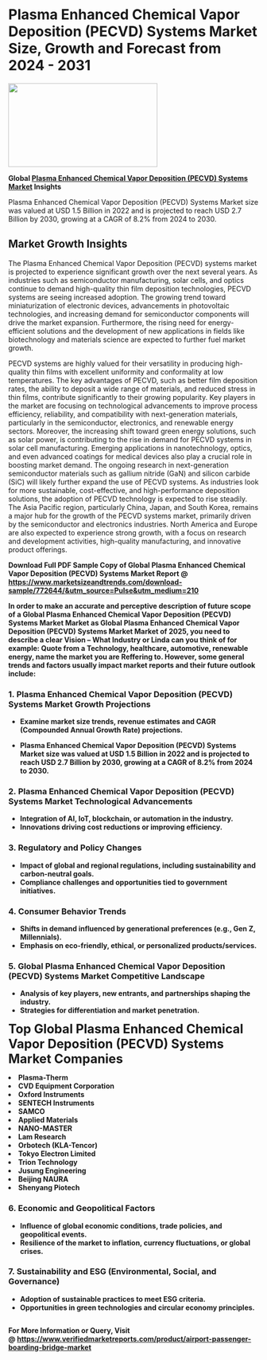 <H1>Plasma Enhanced Chemical Vapor Deposition (PECVD) Systems Market Size, Growth and Forecast from 2024 - 2031</H1><img class="aligncenter size-medium wp-image-584254" src="https://thirdeyenews.in/wp-content/uploads/2024/09/Global-Market-Research-300x168.jpeg" alt="" width="300" height="168" /><p><strong>Global&nbsp;<a href="https://www.marketsizeandtrends.com/download-sample/772644/&amp;utm_source=Pulse&amp;utm_medium=210">Plasma Enhanced Chemical Vapor Deposition (PECVD) Systems Market</a> Insights</strong></p><p>Plasma Enhanced Chemical Vapor Deposition (PECVD) Systems Market size was valued at USD 1.5 Billion in 2022 and is projected to reach USD 2.7 Billion by 2030, growing at a CAGR of 8.2% from 2024 to 2030.</p><p><h2>Market Growth Insights</h2> <p>The Plasma Enhanced Chemical Vapor Deposition (PECVD) systems market is projected to experience significant growth over the next several years. As industries such as semiconductor manufacturing, solar cells, and optics continue to demand high-quality thin film deposition technologies, PECVD systems are seeing increased adoption. The growing trend toward miniaturization of electronic devices, advancements in photovoltaic technologies, and increasing demand for semiconductor components will drive the market expansion. Furthermore, the rising need for energy-efficient solutions and the development of new applications in fields like biotechnology and materials science are expected to further fuel market growth.</p> <p><strong></strong></p> <p>PECVD systems are highly valued for their versatility in producing high-quality thin films with excellent uniformity and conformality at low temperatures. The key advantages of PECVD, such as better film deposition rates, the ability to deposit a wide range of materials, and reduced stress in thin films, contribute significantly to their growing popularity. Key players in the market are focusing on technological advancements to improve process efficiency, reliability, and compatibility with next-generation materials, particularly in the semiconductor, electronics, and renewable energy sectors. Moreover, the increasing shift toward green energy solutions, such as solar power, is contributing to the rise in demand for PECVD systems in solar cell manufacturing. Emerging applications in nanotechnology, optics, and even advanced coatings for medical devices also play a crucial role in boosting market demand. The ongoing research in next-generation semiconductor materials such as gallium nitride (GaN) and silicon carbide (SiC) will likely further expand the use of PECVD systems. As industries look for more sustainable, cost-effective, and high-performance deposition solutions, the adoption of PECVD technology is expected to rise steadily. The Asia Pacific region, particularly China, Japan, and South Korea, remains a major hub for the growth of the PECVD systems market, primarily driven by the semiconductor and electronics industries. North America and Europe are also expected to experience strong growth, with a focus on research and development activities, high-quality manufacturing, and innovative product offerings. <p><strong></p><p><span class=""><strong>Download Full PDF Sample Copy of Global Plasma Enhanced Chemical Vapor Deposition (PECVD) Systems Market Report</strong> @ <a href="https://www.marketsizeandtrends.com/download-sample/772644/&amp;utm_source=Pulse&amp;utm_medium=210" target="_blank">https://www.marketsizeandtrends.com/download-sample/772644/&amp;utm_source=Pulse&amp;utm_medium=210</a></span></p><p>In order to make an accurate and perceptive description of future scope of a Global&nbsp;Plasma Enhanced Chemical Vapor Deposition (PECVD) Systems Market Market as Global&nbsp;Plasma Enhanced Chemical Vapor Deposition (PECVD) Systems Market Market of 2025, you need to describe a clear Vision &ndash; What Industry or Linda can you think of for example: Quote from a Technology, healthcare, automotive, renewable energy, name the market you are Reffering to. However, some general trends and factors usually impact market reports and their future outlook include:</p><h3>1.&nbsp;<strong>Plasma Enhanced Chemical Vapor Deposition (PECVD) Systems Market Growth Projections</strong></h3><ul><li>Examine market size trends, revenue estimates and CAGR (Compounded Annual Growth Rate) projections.</li><li><p>Plasma Enhanced Chemical Vapor Deposition (PECVD) Systems Market size was valued at USD 1.5 Billion in 2022 and is projected to reach USD 2.7 Billion by 2030, growing at a CAGR of 8.2% from 2024 to 2030.</p></li></ul><h3>2.&nbsp;<strong>Plasma Enhanced Chemical Vapor Deposition (PECVD) Systems Market Technological Advancements</strong></h3><ul><li>Integration of AI, IoT, blockchain, or automation in the industry.</li><li>Innovations driving cost reductions or improving efficiency.</li></ul><h3>3.&nbsp;<strong>Regulatory and Policy Changes</strong></h3><ul><li>Impact of global and regional regulations, including sustainability and carbon-neutral goals.</li><li>Compliance challenges and opportunities tied to government initiatives.</li></ul><h3>4.&nbsp;<strong>Consumer Behavior Trends</strong></h3><ul><li>Shifts in demand influenced by generational preferences (e.g., Gen Z, Millennials).</li><li>Emphasis on eco-friendly, ethical, or personalized products/services.</li></ul><h3>5.&nbsp;<strong>Global Plasma Enhanced Chemical Vapor Deposition (PECVD) Systems Market Competitive Landscape</strong></h3><ul><li>Analysis of key players, new entrants, and partnerships shaping the industry.</li><li>Strategies for differentiation and market penetration.</li></ul><p data-pm-slice="1 1 []"><span style="color: inherit; font-family: inherit; font-size: 25px;">Top Global Plasma Enhanced Chemical Vapor Deposition (PECVD) Systems Market Companies</span></p><div class="" data-test-id=""><p><li>Plasma-Therm</li><li> CVD Equipment Corporation</li><li> Oxford Instruments</li><li> SENTECH Instruments</li><li> SAMCO</li><li> Applied Materials</li><li> NANO-MASTER</li><li> Lam Research</li><li> Orbotech (KLA-Tencor)</li><li> Tokyo Electron Limited</li><li> Trion Technology</li><li> Jusung Engineering</li><li> Beijing NAURA</li><li> Shenyang Piotech</li></p></div><h3>6.&nbsp;<strong>Economic and Geopolitical Factors</strong></h3><ul><li>Influence of global economic conditions, trade policies, and geopolitical events.</li><li>Resilience of the market to inflation, currency fluctuations, or global crises.</li></ul><h3>7.&nbsp;<strong>Sustainability and ESG (Environmental, Social, and Governance)</strong></h3><ul><li>Adoption of sustainable practices to meet ESG criteria.</li><li>Opportunities in green technologies and circular economy principles.</li></ul><h2><strong style="font-size: 14px;">For More Information or Query, Visit @&nbsp;</strong><a style="background-color: #ffffff; font-size: 14px;" href="https://www.marketsizeandtrends.com/report/plasma-enhanced-chemical-vapor-deposition-pecvd-systems-market/" target="_blank">https://www.verifiedmarketreports.com/product/airport-passenger-boarding-bridge-market</a></h2>
